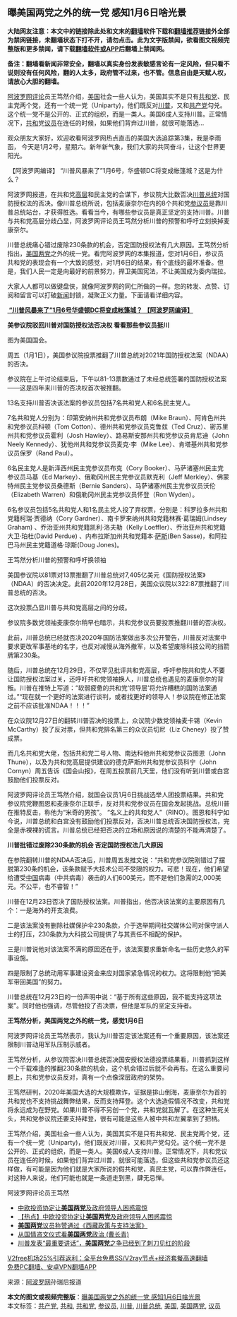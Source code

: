  <h2>曝美国两党之外的统一党 感知1月6日啥光景</h2> <p class="notice"><b>大陆网友注意：本文中的链接除此处和文末的<a href="https://github.com/bannedbook/fanqiang" >翻墙</a>软件下载和<a href="https://github.com/killgcd/justmysocks/blob/master/README.md">翻墙推荐</a>链接外全部为禁网链接，未翻墙状态下打不开，请勿点击。此为文字版禁闻，欲看图文视频完整版和更多禁闻，请下载<a href="https://github.com/bannedbook/fanqiang">翻墙软件或APP</a>后翻墙上禁闻网。</p><p>备注：翻墙看新闻非常安全，翻墙以真实身份发表敏感言论有一定风险，但只看不说则没有任何风险，翻的人太多，政府管不过来，也不管。信息自由是天赋人权，请放心大胆的翻墙。</b></p>  <div class="entry"> <p id="summary"><span class='wp_keywordlink_affiliate'><a href="https://www.aboluowang.com/" title="阿波罗网" target="_blank">阿波罗网</a></span><span class='wp_keywordlink_affiliate'><a href="https://www.bannedbook.org/bnews/comments/" title="新闻评论" target="_blank">评论</a></span>员王笃然介绍，<a href="https://www.bannedbook.org/bnews/tag/%e7%be%8e%e5%9b%bd/" class="st_tag internal_tag" rel="tag" title="标签 美国 下的日志">美国</a>社会一些人认为，美国其实不是只有<a href="https://www.bannedbook.org/bnews/tag/%e5%85%b1%e5%92%8c%e5%85%9a/" class="st_tag internal_tag" rel="tag" title="标签 共和党 下的日志">共和党</a>、民主党两个党，还有一个统一党（Uniparty)，他们既反对<a href="https://www.bannedbook.org/bnews/tag/%e5%b7%9d%e6%99%ae/" class="st_tag internal_tag" rel="tag" title="标签 川普 下的日志">川普</a>，又和<a href="https://www.bannedbook.org/bnews/tag/%e5%85%b1%e4%ba%a7%e5%85%9a/" class="st_tag internal_tag" rel="tag" title="标签 共产党 下的日志">共产党</a>勾兑。这个统一党不是公开的、正式的组织，而是一类人。美国6成人支持川普。正常情况下，<a href="https://www.bannedbook.org/bnews/tag/%E5%85%B1%E5%92%8C/" class="st_tag internal_tag" rel="tag" title="标签 共和 下的日志">共和</a>党<a href="https://www.bannedbook.org/bnews/tag/%e8%ae%ae%e5%91%98/" class="st_tag internal_tag" rel="tag" title="标签 议员 下的日志">议员</a>在连任的时候，如果他们背弃过川普，就很可能落选&#8230;</p> <p>观众朋友大家好，欢迎收看阿波罗网热点直击的美国大选追踪第3集，我是李雨函， 今天是1月2号，星期六。新年新气象，我们大家的共同奋斗，让这个世界更阳光。</p> <p>&nbsp;【阿波罗网编译】 “川普风暴来了”1月6号，华盛顿DC将变成帐篷城？这是为什么？</p> <p>阿波罗网报道，在共和党<span class='wp_keywordlink_affiliate'><a href="https://www.bannedbook.org/bnews/ccpdope/" title="中共高层内幕" target="_blank">高层</a></span>和民主党的合谋下，参议院大比数否决<a href="https://www.bannedbook.org/bnews/tag/%E5%B7%9D%E6%99%AE%E6%80%BB%E7%BB%9F/" class="st_tag internal_tag" rel="tag" title="标签 川普总统 下的日志">川普总统</a>对国防授权法的否决。像川普总统所说，包括麦康奈尔在内的8个共和党<a href="https://www.bannedbook.org/bnews/tag/%e5%8f%82%e8%ae%ae%e5%91%98/" class="st_tag internal_tag" rel="tag" title="标签 参议员 下的日志">参议员</a>是靠川普总统站台，才获得胜选。看看当今，有哪些参议员是真正坚定的支持川普。川普与共和党高层分歧凸显，阿波罗网评论员王笃然分析川普的预警和呼吁立刻换掉麦康奈尔。</p> <p>川普总统痛心错过废除230条款的机会，否定国防授权法有几大原因。王笃然分析指出，<a href="https://www.bannedbook.org/bnews/tag/%E7%BE%8E%E5%9B%BD%E4%B8%A4%E5%85%9A/" class="st_tag internal_tag" rel="tag" title="标签 美国两党 下的日志">美国两党</a>之外的统一党。看完阿波罗网的本集报道，您对1月6日，参议员共和党的表现会有一个大致的感觉，对1月6日的结果，有个底线的最坏准备。但是，我们人民一定是向最好的前景努力，捍卫美国宪法，不让美国成为委内瑞拉。</p> <p>大家人人都可以做键盘侠，就像阿波罗网的同仁所做的一样。您的转发、点赞、订阅和留言可以打破<span class='wp_keywordlink_affiliate'><a href="https://www.bannedbook.org/" title="新闻">新闻</a></span>封锁，凝聚正义力量。下面请看详细内容。</p> <p><a href="https://www.aboluowang.com/2021/0102/1541053.html"><strong>&nbsp;“川普风暴来了”1月6号华盛顿DC将变成帐篷城？ 【阿波罗网编译】</strong></a></p> <p><strong>美参议院驳回川普对国防授权法否决权&nbsp;看看那些参议员挺川&nbsp;</strong></p> <p>图为美国国会。</p>  <p>周五（1月1日），美国参议院投票推翻了川普总统对2021年国防授权法案（NDAA）的否决。</p> <p>参议院在上午讨论结束后，下午以81-13票数通过了未经总统签署的国防授权法案——这是四年来川普的否决权首次被推翻。</p> <p>13名支持川普否决该法案的参议员包括7名共和党人和6名民主党人。</p> <p>7名共和党人分别为：印第安纳州共和党参议员布朗（Mike Braun）、阿肯色州共和党参议员科顿（Tom Cotton）、德州共和党参议员克鲁兹（Ted Cruz）、密苏里州共和党参议员霍利（Josh Hawley）、路易斯安那州共和党参议员肯尼迪（John Neely Kennedy）、犹他州共和党参议员麦克‧李（Mike Lee）、肯塔基州共和党参议员保罗（Rand Paul）。</p> <p>6名民主党人是新泽西州民主党参议员布克（Cory Booker）、马萨诸塞州民主党参议员马基（Ed Markey）、俄勒冈州民主党参议员默克利（Jeff Merkley）、佛蒙特州民主党参议员桑德斯（Bernie Sanders）、马萨诸塞州民主党参议员沃伦（Elizabeth Warren）和俄勒冈州民主党参议员怀登（Ron Wyden）。</p> <p>6名参议员包括5名共和党人和1名民主党人投了弃权票，分别是：科罗拉多州共和党籍柯瑞·贾德纳（Cory Gardner）、南卡罗来纳州共和党籍林赛·葛瑞姆(Lindsey Graham) 、乔治亚州共和党籍凯利‧洛夫勒（Kelly Loeffler）、乔治亚州共和党籍大卫·珀杜(David Perdue) 、内布拉斯加州共和党籍本·<span class='wp_keywordlink'><a href="https://www.bannedbook.org/forum5/topic42.html" title="萨斯、诚信与自救" target="_blank">萨斯</a></span>(Ben Sasse)，和阿拉巴马州民主党籍道格·琼斯(Doug Jones)。</p> <p>王笃然分析川普的预警和呼吁换领袖</p> <p>美国参议院以81票对13票推翻了川普总统对7,405亿美元《国防授权法案》（NDAA）的否决决定。此前2020年12月28日，美国众议院以322:87票推翻了川普总统的否决。</p> <p>这次投票凸显川普与共和党高层之间的分歧。</p>  <p>参议院多数党领袖麦康奈尔稍早也暗示，共和党参议员要投票推翻川普的否决权。</p> <p>此前，川普总统已经就否决2020年国防法案做出多次公开警告，川普反对法案中要求更改军事基地的名字，也反对减慢从海外撤军，以及希望废除科技公司的挡箭牌第230条。</p> <p>随后，川普总统在12月29日，不仅罕见批评共和党高层，呼吁参院共和党人不要让国防授权法案过关，还呼吁共和党领袖换人，川普总统也遇见的麦康奈尔的背叛。川普在推特上写道：“软弱疲惫的共和党‘领导层’将允许糟糕的国防法案通过。”“现在就一个更好的法案进行谈判，或者找更好的领导人！参议院在修正法案之前不应该批准NDAA！！！”</p> <p>在众议院12月27日的翻转川普否决的投票上，众议院少数党领袖麦卡锡（Kevin McCarthy）投了反对票，但共和党排名第三的众议员切尼（Liz Cheney）投了赞成票。</p> <p>而几名共和党大佬，包括共和党二号人物、南达科他州共和党参议员图恩（John Thune），以及为共和党高层提供建议的德克萨斯州共和党参议员科宁（John Cornyn）周五告诉《国会山报》，在周五投票前几天里，他们没有听到川普或白宫鼓励他们投票反对。</p> <p>阿波罗网评论员王笃然介绍，就国会议员1月6日挑战选举人团投票结果。共和党参议院党鞭图恩和麦康奈尔正联手，反对共和党参议员在国会发起挑战。总统川普在推特反击，称他为“米奇的男孩”。 “名义上的共和党人”（RINO）。图恩和科宁如今说，川普总统和白宫没有鼓励他们投票反对，否决川普总统否决国防授权法，完全是赤裸裸的谎言。川普总统已经把否决的立场和原因说的清楚的不能再清楚了。</p> <p><strong>川普批错过废除230条款的机会 否定国防授权法几大原因&nbsp;</strong></p> <p>在参院翻转川普的NDAA否决后，川普周五发推文说：“共和党参议院刚错过了摆脱第230条的机会，该条款赋予大技术公司不受限的权力。可悲！现在，他们希望给遭受<span class='wp_keywordlink_affiliate'><a href="https://www.bannedbook.org/" title="中国" target="_blank">中国</a></span>病毒（中共病毒）袭击的人们600美元，而不是他们急需的2,000美元。不公平，也不睿智！”</p> <p>川普在12月23日否决了国防授权法案。川普指出，他否决该法案的主要原因有几个：一是海外的开支浪费。</p>  <p>二是该法案没有删除社媒保护伞230条款，介于选举期间社交媒体公司对保守派人士的打压，230条款为大科技公司提供了与其责任不相配的保护。</p> <p>三是川普说他对该法案不满的原因还在于，该法案要求重新命名一些历史悠久的军事设施。</p> <p>四是限制了总统动用军事建设资金来应对国家紧急情况的权力。这将限制他“把美军带回美国”的努力。</p> <p>川普总统在12月23日的一份声明中说：“基于所有这些原因，我不能支持这项法案”。同时他也强调，尽管他投了否决票，但他是军队的坚定支持者。</p> <p><strong>王笃然分析，美国两党之外的统一党，感觉1月6日</strong></p> <p>阿波罗网评论员王笃然表示，我认为川普否定该法案还有一个重要原因，该法案还限制川普动用军队压制示威者。</p> <p>王笃然分析，从参议院否决川普总统否决国安授权法德投票结果看，川普抓到这样一个千载难逢的推翻230条款的机会，这个机会错过后就不会再有。在这么重要问题上，共和党参议员反对，真有一个点像深层政府的架势。</p> <p>王笃然研判，2020年美国大选的大规模欺诈，证据是排山倒海，麦康奈尔为首的共和党也不支持挑战舞弊结果，反而支持拜登。这个大选造假情况不改变，共和党将永远成为在野党。如果川普不得不另创一个党，共和党就瓦解了。在这种生死关头，共和党参议院还要支持拜登，很有可能是这些人被中共和左翼拿到了把柄。</p> <p>王笃然介绍，美国社会一些人认为，美国其实不是只有共和党、民主党两个党，还有一个统一党（Uniparty)，他们既反对川普，又和共产党勾兑。这个统一党不是公开的、正式的组织，而是一类人。美国6成人支持川普。正常情况下，共和党议员在连任的时候，如果他们背弃过川普，就很可能落选，但这些共和党参议员还这样做，有可能是因为他们就是大家所说的假共和党，真民主党，可以靠作弊连任，对这种人来说，他们可能也就是一条道走到黑，肆无忌惮。</p>  <p>阿波罗网评论员王笃然</p> <ul class='op-related-articles' title='相关阅读'> <li><a href='https://www.bannedbook.org/bnews/taiwannews/20210102/1459817.html' target='_blank'>中欧投资协定让<b>美国两党</b>及政府领导人困惑震惊</a></li> <li><a href='https://www.bannedbook.org/bnews/bannedvideo/20210101/1459256.html' target='_blank'>【热点】中欧投资协定让<b>美国两党</b>及政府领导人困惑震惊</a></li> <li><a href='https://www.bannedbook.org/bnews/worldnews/usa/20201223/1453225.html' target='_blank'><b>美国两党</b>议员称赞通过《西藏政策与支持法案》</a></li> <li><a href='https://www.bannedbook.org/bnews/comments/20201216/1448830.html' target='_blank'>从国情咨文仪式看<b>美国两党</b>政治 (曹长青)</a></li> <li><a href='https://www.bannedbook.org/bnews/cbnews/20201204/1441868.html' target='_blank'>川普发表“最重要讲话”，<b>美国两党</b>之争已经到了刺刀见红的阶段</a></li> </ul> <p class="texttj"> <a href="https://www.bannedbook.org/forum23/topic22702.html" target="_blank">V2free机场25%引荐返利：全平台免费SS/V2ray节点+经济套餐高速翻墙</a><br/> <a href="https://github.com/bannedbook/fanqiang/wiki/%E7%A6%81%E9%97%BB%E7%BD%91%E5%AE%89%E5%8D%93%E7%BF%BB%E5%A2%99%E6%96%B0%E9%97%BBAPP" target="_blank">免费PC翻墙、安卓VPN翻墙APP</a></p><p> 来源：<a href="https://www.aboluowang.com/2021/0103/1541138.html" target="_blank">阿波罗网</a>孙瑞后报道 </p><a name='sharetosocial'></a>       <div><b>本文的图文或视频完整版</b>：<a href='https://www.bannedbook.org/bnews/topimagenews/20210103/1459895.html'>曝美国两党之外的统一党 感知1月6日啥光景</a></div>  </div><!--END ENTRY--> <div class="postfooter"> <div>本文标签：<a href="https://www.bannedbook.org/bnews/tag/%e5%85%b1%e4%ba%a7%e5%85%9a/" rel="tag">共产党</a>, <a href="https://www.bannedbook.org/bnews/tag/%E5%85%B1%E5%92%8C/" rel="tag">共和</a>, <a href="https://www.bannedbook.org/bnews/tag/%e5%85%b1%e5%92%8c%e5%85%9a/" rel="tag">共和党</a>, <a href="https://www.bannedbook.org/bnews/tag/%e5%8f%82%e8%ae%ae%e5%91%98/" rel="tag">参议员</a>, <a href="https://www.bannedbook.org/bnews/tag/%e5%b7%9d%e6%99%ae/" rel="tag">川普</a>, <a href="https://www.bannedbook.org/bnews/tag/%E5%B7%9D%E6%99%AE%E6%80%BB%E7%BB%9F/" rel="tag">川普总统</a>, <a href="https://www.bannedbook.org/bnews/tag/%e7%be%8e%e5%9b%bd/" rel="tag">美国</a>, <a href="https://www.bannedbook.org/bnews/tag/%E7%BE%8E%E5%9B%BD%E4%B8%A4%E5%85%9A/" rel="tag">美国两党</a>, <a href="https://www.bannedbook.org/bnews/tag/%e8%ae%ae%e5%91%98/" rel="tag">议员</a></div>  </div><!--END POSTFOOTER--> 